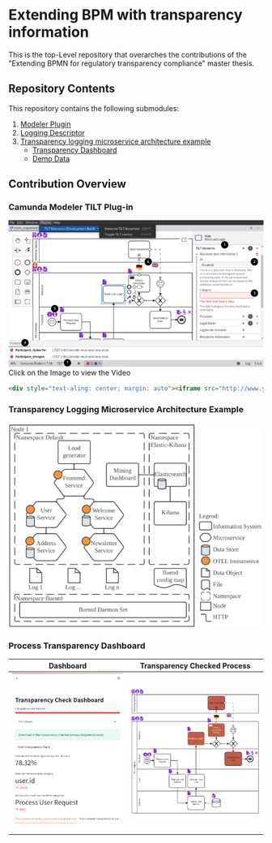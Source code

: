 # Extending BPM with transparency information
This is the top-Level repository that overarches the contributions of the "Extending BPMN for regulatory transparency compliance" master thesis.

## Repository Contents
This repository contains the following submodules:

1. [Modeler Plugin](https://github.com/ciphersmaug/tilt-camunda-plugin/)
2. [Logging Descriptor](https://github.com/ciphersmaug/process_tilt_logger)
3. [Transparency logging microservice architecture example](https://github.com/ciphersmaug/transparency-logging)
    - [Transparency Dashboard](https://github.com/ciphersmaug/transparency-logging/tree/main/src/mining-dashboard)
    - [Demo Data](https://github.com/ciphersmaug/transparency-logging/tree/main/src/mining-dashboard/app/data/)

## Contribution Overview
### Camunda Modeler TILT Plug-in
[![Watch the video](./img/UI-Overview.png)](https://youtu.be/Uxc8UhvdOSc)
Click on the Image to view the Video

```html
<div style="text-aling: center; margin: auto"><iframe src="http://www.youtube.com/embed/Uxc8UhvdOSc?yt:stretch=16:9&vq=hd720p&loop=0&color=red&iv_load_policy=3&rel=0&showinfo=0&autohide=0&controls=1" width="560" height="315" allowtransparency="true" frameborder="0" ></iframe></div>
```

### Transparency Logging Microservice Architecture Example
![Architecture overview](./img/Microservice%20Architecture.png)

### Process Transparency Dashboard

|Dashboard|Transparency Checked Process|
|---|---|
|![Transparency Dashboard](./img/dashboard.png)|![Architecture overview](./img/enhanced-normative-process.png)|